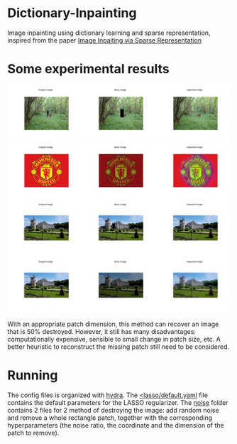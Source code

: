 # Dictionary-Inpainting
Image inpainting using dictionary learning and sparse representation, inspired from the paper <a href="https://www.researchgate.net/publication/220736614_Image_inpainting_via_sparse_representation">Image Inpaiting via Sparse Representation</a>

# Some experimental results
<center>
  <img src="https://github.com/khiem2105/Dictionary-Inpainting/blob/main/image/outdoor_results1.png" alt="outdoor">
  <img src="https://github.com/khiem2105/Dictionary-Inpainting/blob/main/image/MU_results1.png" alt="MU">
  <img src="https://github.com/khiem2105/Dictionary-Inpainting/blob/main/image/castle_results1.png" alt="castle1">
  <img src="https://github.com/khiem2105/Dictionary-Inpainting/blob/main/image/castle_results2.png" alt="castle2">
 </center>

With an appropriate patch dimension, this method can recover an image that is 50% destroyed. However, it still has many disadvantages: computationally expensive, sensible to small change in patch size, etc. A better heuristic to reconstruct the missing patch still need to be considered.

# Running
The config files is organized with <a href="https://hydra.cc/">hydra</a>. The <a href="https://github.com/khiem2105/Dictionary-Inpainting/blob/main/config/lasso/default.yaml"><lasso/default.yaml</a> file contains the default parameters for the LASSO regularizer. The <a href="">noise</a> folder contains 2 files for 2 method of destroying the image: add random noise and remove a whole rectangle patch, together with the corresponding hyperparameters (the noise ratio, the coordinate and the dimension of the patch to remove).
